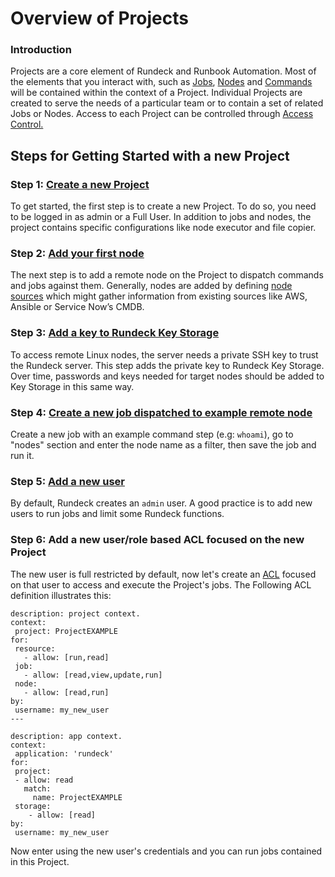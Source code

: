 # Overview of Projects
### Introduction
Projects are a core element of Rundeck and Runbook Automation.  Most of the elements that you interact with, such as [Jobs](/learning/getting-started/jobs/index.md), [Nodes](/learning/getting-started/jobs/node-sources.md) and [Commands](/learning/tutorial/commands.md#_2-getting-started-commands) will be contained within the context of a Project.  Individual Projects are created to serve the needs of a particular team or to contain a set of related Jobs or Nodes. Access to each Project can be controlled through [Access Control.](/learning/howto/acl_basic_examples.md#getting-started-with-access-control-examples)<br>
## Steps for Getting Started with a new Project
### Step 1: [Create a new Project](/manual/projects/project-create.md#project-create) 
To get started, the first step is to create a new Project. To do so, you need to be logged in as admin or a Full User. In addition to jobs and nodes, the project contains specific configurations like node executor and file copier.<br>
### Step 2: [Add your first node](/learning/howto/ssh-on-linux-nodes.md#adding-nodes)
The next step is to add a remote node on the Project to dispatch commands and jobs against them. Generally, nodes are added by defining [node sources](https/learning/getting-started/jobs/node-sources.html) which might gather information from existing sources like AWS, Ansible or Service Now’s CMDB.<br>
### Step 3: [Add a key to Rundeck Key Storage](/learning/howto/ssh-on-linux-nodes.md#configuring-rundeck)
To access remote Linux nodes, the server needs a private SSH key to trust the Rundeck server.  This step adds the private key to Rundeck Key Storage.  Over time, passwords and keys needed for target nodes should be added to Key Storage in this same way.<br>
### Step 4: [Create a new job dispatched to example remote node](/learning/getting-started/jobs/creating-a-job.md#creating-a-rundeck-job)
Create a new job with an example command step (e.g: `whoami`), go to "nodes" section and enter the node name as a filter, then save the job and run it.<br>
### Step 5: [Add a new user](/administration/security/default-users.md#built-in-users-roles)
By default, Rundeck creates an `admin` user. A good practice is to add new users to run jobs and limit some Rundeck functions.<br>
### Step 6: Add a new user/role based ACL focused on the new Project
The new user is full restricted by default, now let's create an [ACL](/manual/document-format-reference/aclpolicy-v10.md#aclpolicy) focused on that user to access and execute the Project's jobs. The Following ACL definition illustrates this:<br>
```
description: project context.
context:
 project: ProjectEXAMPLE
for:
 resource:
   - allow: [run,read]
 job:
   - allow: [read,view,update,run]
 node:
   - allow: [read,run]
by:
 username: my_new_user
---

description: app context.
context:
 application: 'rundeck'
for:
 project:
 - allow: read
   match:
     name: ProjectEXAMPLE
 storage:
    - allow: [read]
by:
 username: my_new_user
```
Now enter using the new user's credentials and you can run jobs contained in this Project.